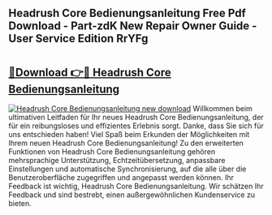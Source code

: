 ## Headrush Core Bedienungsanleitung Free Pdf Download - Part-zdK New Repair Owner Guide - User Service Edition RrYFg

# <h2><a href="http://df1z13.blite.top/?on=Headrush+Core+Bedienungsanleitung">🔗Download 👉🔴 Headrush Core Bedienungsanleitung</a></h2>

[![Headrush Core Bedienungsanleitung new download](https://i.imgur.com/lujVjoI.png)](http://df1z13.blite.top/?on=Headrush+Core+Bedienungsanleitung)
Willkommen beim ultimativen Leitfaden für Ihr neues Headrush Core Bedienungsanleitung, der für ein reibungsloses und effizientes Erlebnis sorgt. Danke, dass Sie sich für uns entschieden haben! Viel Spaß beim Erkunden der Möglichkeiten mit Ihrem neuen Headrush Core Bedienungsanleitung! Zu den erweiterten Funktionen von Headrush Core Bedienungsanleitung gehören mehrsprachige Unterstützung, Echtzeitübersetzung, anpassbare Einstellungen und automatische Synchronisierung, auf die alle über die Benutzeroberfläche zugegriffen und angepasst werden können. Ihr Feedback ist wichtig, Headrush Core Bedienungsanleitung. Wir schätzen Ihr Feedback und sind bestrebt, einen außergewöhnlichen Kundenservice zu bieten.
